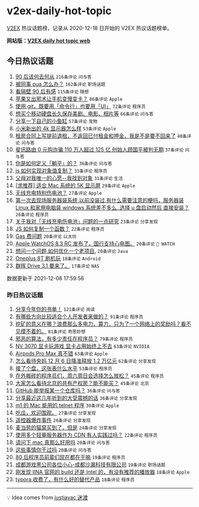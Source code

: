 # v2ex-daily-hot-topic

[V2EX](https://www.v2ex.com/) 热议话题榜，记录从 2020-12-18 日开始的 V2EX 热议话题榜单。

**网站版：[V2EX daily hot topic web](https://boojack.github.io/v2ex-daily-hot-topic-web/)**

## 今日热议话题

<!-- TODAY BEGIN -->

1. [90 后该何去何从](https://www.v2ex.com/t/820774) `216条评论` `问与答`
1. [被同事 pua 怎么办？](https://www.v2ex.com/t/820803) `162条评论` `职场话题`
1. [看隔壁 90 后有感](https://www.v2ex.com/t/820799) `115条评论` `随想`
1. [苹果又出邪术让手机变慢变卡？](https://www.v2ex.com/t/820787) `86条评论` `Apple`
1. [使用 git，既要用「命令行」也要用「UI」](https://www.v2ex.com/t/820776) `72条评论` `程序员`
1. [想买个移动硬盘长久保存美剧、电影、相片等](https://www.v2ex.com/t/820777) `66条评论` `问与答`
1. [分享一下自己的小鱼缸](https://www.v2ex.com/t/820827) `57条评论` `宠物`
1. [小米新出的 4k 显示器怎么样](https://www.v2ex.com/t/820795) `53条评论` `Apple`
1. [租房合同上写提前退租，不返回已付租金和押金，我是不是要不回来了](https://www.v2ex.com/t/820875) `40条评论` `问与答`
1. [斐讯路由 0 元购诈骗 110 万人超过 125 亿 创始人顾国平被判无期](https://www.v2ex.com/t/820885) `37条评论` `问与答`
1. [你是如何定义「躺平」的？](https://www.v2ex.com/t/820822) `36条评论` `问与答`
1. [js 如何实现对象值复制？](https://www.v2ex.com/t/820807) `33条评论` `程序员`
1. [父母对我唯一的心愿--我找到对象](https://www.v2ex.com/t/820907) `31条评论` `生活`
1. [[求推荐] 适合 Mac 系统的 5K 显示屏](https://www.v2ex.com/t/820906) `29条评论` `Apple`
1. [无线充电特别伤电池？](https://www.v2ex.com/t/820792) `27条评论` `Apple`
1. [第一次去现场服务器装系统,以前没装过,有什么需要注意的梗吗，服务器装 Linux 和家用电脑装 windows 系统差不多么..选择 u 盘启动然后 直接安装？](https://www.v2ex.com/t/820945) `26条评论` `程序员`
1. [关于我对「无线充电伤电池」问题的一点研究](https://www.v2ex.com/t/820854) `23条评论` `分享发现`
1. [JS 如何复制一个函数？](https://www.v2ex.com/t/820839) `22条评论` `程序员`
1. [Gas 费问题](https://www.v2ex.com/t/820946) `20条评论` `以太坊`
1. [Apple WatchOS 8.3 RC 发布了，国行支持心电图。](https://www.v2ex.com/t/820847) `20条评论` ` WATCH`
1. [想问一个问题,如何优化一个老项目.](https://www.v2ex.com/t/820819) `20条评论` `Java`
1. [Oneplus 8T 刷机玩](https://www.v2ex.com/t/820825) `18条评论` `Android`
1. [群晖 Drive 3.1 要来了。](https://www.v2ex.com/t/820949) `17条评论` `NAS`

数据更新于 2021-12-08 17:59:56

<!-- TODAY END -->

### 昨日热议话题

<!-- YESTERDAY BEGIN -->

1. [分享今年你的书单！](https://www.v2ex.com/t/820522) `121条评论` `阅读`
1. [有哪些方向比较适合个人开发者来做的？](https://www.v2ex.com/t/820593) `91条评论` `程序员`
1. [挖矿的意义在哪？浪费那么多电力，算力，只为了一个网络上的奖励吗？看不见摸不着的。](https://www.v2ex.com/t/820628) `81条评论` `奇思妙想`
1. [邪恶的算法，有多少责任在程序员？](https://www.v2ex.com/t/820521) `79条评论` `程序员`
1. [NV 3070 显卡玩游戏 显卡占用始终上不去](https://www.v2ex.com/t/820541) `63条评论` `NVIDIA`
1. [Airpods Pro Max 真不错](https://www.v2ex.com/t/820567) `63条评论` `Apple`
1. [怎么看待央妈 12 月 6 日降准释放 1.2 万亿元](https://www.v2ex.com/t/820511) `62条评论` `分享发现`
1. [接了个盘，这张表什么水平](https://www.v2ex.com/t/820687) `53条评论` `程序员`
1. [在外搬砖的程序员们，周六周日会选择怎么放松？](https://www.v2ex.com/t/820614) `45条评论` `程序员`
1. [大家怎么看待北京的共有产权房？能不能买？](https://www.v2ex.com/t/820678) `45条评论` `北京`
1. [GitHub 能举报某一个仓库吗？](https://www.v2ex.com/t/820540) `36条评论` `问与答`
1. [分享最近这几年听到的大受震撼的话](https://www.v2ex.com/t/820528) `36条评论` `分享发现`
1. [m1 的 Mac 能用的 telnet 程序](https://www.v2ex.com/t/820575) `30条评论` `Apple`
1. [吃瓜，欢迎围观。](https://www.v2ex.com/t/820651) `27条评论` `分享发现`
1. [遥控器爆炸事件](https://www.v2ex.com/t/820510) `26条评论` `分享发现`
1. [麦当劳的猫窝买到了，但是](https://www.v2ex.com/t/820630) `24条评论` `分享发现`
1. [使用多个轻量服务器作为 CDN 有人实践过吗？](https://www.v2ex.com/t/820622) `22条评论` `程序员`
1. [请问下 mac 真那么好用吗](https://www.v2ex.com/t/820616) `20条评论` `问与答`
1. [这些事情你干过吗](https://www.v2ex.com/t/820525) `20条评论` `问与答`
1. [80 后程序员前辈们现在都在干嘛](https://www.v2ex.com/t/820739) `19条评论` `程序员`
1. [成都游戏黑公司各位小心-成都沙漏科技有限公司](https://www.v2ex.com/t/820733) `19条评论` `职场话题`
1. [刚发现 IINA 官网的 build 还是 Intel 的，有没有推荐的播放器](https://www.v2ex.com/t/820718) `18条评论` `Apple`
1. [typora 收费了，有什么好的替代产品](https://www.v2ex.com/t/820686) `18条评论` `程序员`

<!-- YESTERDAY END -->

---

💡 Idea comes from [justjavac 迷渡](https://github.com/justjavac/)

